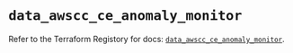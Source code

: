 # `data_awscc_ce_anomaly_monitor`

Refer to the Terraform Registory for docs: [`data_awscc_ce_anomaly_monitor`](https://registry.terraform.io/providers/hashicorp/awscc/0.70.0/docs/data-sources/ce_anomaly_monitor).
